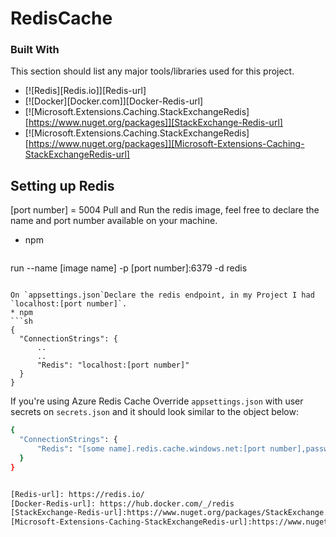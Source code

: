 # RedisCache
### Built With

This section should list any major tools/libraries used for this project.

* [![Redis][Redis.io]][Redis-url]
* [![Docker][Docker.com]][Docker-Redis-url]
* [![Microsoft.Extensions.Caching.StackExchangeRedis][https://www.nuget.org/packages]][StackExchange-Redis-url]
* [![Microsoft.Extensions.Caching.StackExchangeRedis][https://www.nuget.org/packages]][Microsoft-Extensions-Caching-StackExchangeRedis-url]

## Setting up Redis
[port number] = 5004
Pull and Run the redis image, feel free to declare the name and port number available on your machine.
* npm
  ```sh
run --name [image name] -p [port number]:6379 -d redis
  ```

On `appsettings.json`Declare the redis endpoint, in my Project I had `localhost:[port number]`.
* npm
  ```sh
  {
    "ConnectionStrings": {
        ..
        ..
        "Redis": "localhost:[port number]"
    }
  }
  ```
  If you're using Azure Redis Cache
  Override `appsettings.json` with user secrets on `secrets.json` and it should look similar to the object below:
  ```sh
  {
    "ConnectionStrings": {
        "Redis": "[some name].redis.cache.windows.net:[port number],password=[azure generated password],"
    }
  }


[Redis-url]: https://redis.io/
[Docker-Redis-url]: https://hub.docker.com/_/redis
[StackExchange-Redis-url]:https://www.nuget.org/packages/StackExchange.Redis/
[Microsoft-Extensions-Caching-StackExchangeRedis-url]:https://www.nuget.org/packages/Microsoft.Extensions.Caching.StackExchangeRedis